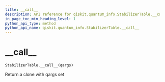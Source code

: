 ```yaml
---
title: __call__
description: API reference for qiskit.quantum_info.StabilizerTable.__call__
in_page_toc_min_heading_level: 1
python_api_type: method
python_api_name: qiskit.quantum_info.StabilizerTable.__call__
---
```


# \_\_call\_\_

<span id="qiskit.quantum_info.StabilizerTable.__call__" />

`StabilizerTable.__call__(qargs)`

Return a clone with qargs set

